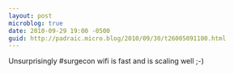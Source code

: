 ```yaml
---
layout: post
microblog: true
date: 2010-09-29 19:00 -0500
guid: http://padraic.micro.blog/2010/09/30/t26005091100.html
---
```

Unsurprisingly #surgecon wifi is fast and is scaling well ;-)
